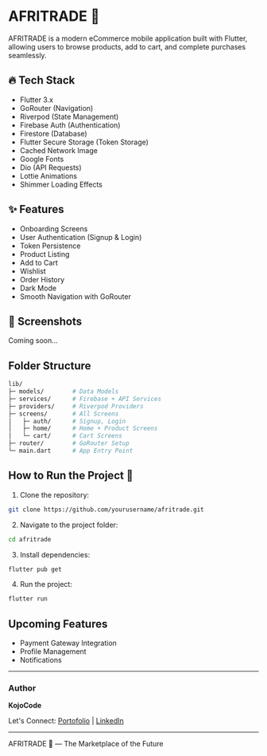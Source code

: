 # AFRITRADE 🛒

AFRITRADE is a modern eCommerce mobile application built with Flutter, allowing users to browse products, add to cart, and complete purchases seamlessly.

## 🔥 Tech Stack
- Flutter 3.x
- GoRouter (Navigation)
- Riverpod (State Management)
- Firebase Auth (Authentication)
- Firestore (Database)
- Flutter Secure Storage (Token Storage)
- Cached Network Image
- Google Fonts
- Dio (API Requests)
- Lottie Animations
- Shimmer Loading Effects

## ✨ Features
- Onboarding Screens
- User Authentication (Signup & Login)
- Token Persistence
- Product Listing
- Add to Cart
- Wishlist
- Order History
- Dark Mode
- Smooth Navigation with GoRouter

## 📸 Screenshots
Coming soon...

## Folder Structure
```bash
lib/
├─ models/        # Data Models
├─ services/      # Firebase + API Services
├─ providers/     # Riverpod Providers
├─ screens/       # All Screens
│   ├─ auth/      # Signup, Login
│   ├─ home/      # Home + Product Screens
│   └─ cart/      # Cart Screens
├─ router/        # GoRouter Setup
└─ main.dart      # App Entry Point
```

## How to Run the Project 🚀
1. Clone the repository:
```bash
git clone https://github.com/yourusername/afritrade.git
```
2. Navigate to the project folder:
```bash
cd afritrade
```
3. Install dependencies:
```bash
flutter pub get
```
4. Run the project:
```bash
flutter run
```

## Upcoming Features
- Payment Gateway Integration
- Profile Management
- Notifications

---

### Author
**KojoCode**

Let's Connect: [Portofolio](https://kojocode.netlify.app/) | [LinkedIn](https://www.linkedin.com/in/kojo-samuel-maglodji-2a1081319/)

---
AFRITRADE 🚨 — The Marketplace of the Future

